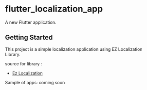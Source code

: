 # flutter_localization_app

A new Flutter application.

## Getting Started

This project is a simple localization application using EZ Localization Library.

source for library :
- [Ez Localization](https://pub.dev/packages/easy_localization)

Sample of apps:
coming soon
